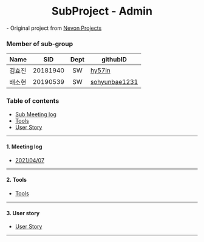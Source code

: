 <h1 align="center"> SubProject - Admin</h1>

<div align="left">
- Original project from
	<a href="https://nevonprojects.com/smart-health-prediction-using-data-mining/"> Nevon Projects </a>
</div>

### Member of sub-group
|Name|SID|Dept|githubID|
|---|---|:---:|---|
|김효진|20181940|SW|[hy57in](https://github.com/hy57in)
|배소현|20190539|SW|[sohyunbae1231](https://github.com/sohyunbae1231)

### Table of contents
<!-- !toc (minlevel=2 omit="Table of Contents") -->
- [Sub Meeting log](#Meeting-log)
- [Tools](#Tools)
- [User Story](#User-story) 
<!-- toc! -->

---
#### 1. Meeting log
- [2021/04/07](./210407.md)  

---
#### 2. Tools
- [Tools](./Tools.md)

---
#### 3. User story
- [User Story](./UserStory.md)
---
